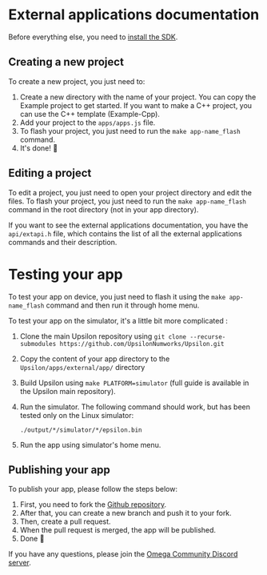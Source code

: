 # External applications documentation

Before everything else, you need to [install the SDK](/docs/install-sdk.md).

## Creating a new project

To create a new project, you just need to:

1. Create a new directory with the name of your project. You can copy the Example project to get started. If you want to make a C++ project, you can use the C++ template (Example-Cpp).
2. Add your project to the `apps/apps.js` file.
3. To flash your project, you just need to run the `make app-name_flash` command.
4. It's done! :tada:

## Editing a project

To edit a project, you just need to open your project directory and edit the files.
To flash your project, you just need to run the `make app-name_flash` command in the root directory (not in your app directory).

If you want to see the external applications documentation, you have the `api/extapi.h` file, which contains the list of all the external applications commands and their description.

# Testing your app

To test your app on device, you just need to flash it using the `make app-name_flash` command and then run it through home menu.

To test your app on the simulator, it's a little bit more complicated :

1. Clone the main Upsilon repository using `git clone --recurse-submodules https://github.com/UpsilonNumworks/Upsilon.git`
2. Copy the content of your app directory to the `Upsilon/apps/external/app/` directory
3. Build Upsilon using `make PLATFORM=simulator` (full guide is available in the Upsilon main repository).
4. Run the simulator. The following command should work, but has been tested only on the Linux simulator:

    ```shell
    ./output/*/simulator/*/epsilon.bin
    ```

5. Run the app using simulator's home menu.

## Publishing your app

To publish your app, please follow the steps below:

1. First, you need to fork the [Github repository](https://github.com/UpsilonNumworks/Upsilon-External).
2. After that, you can create a new branch and push it to your fork.
3. Then, create a pull request.
4. When the pull request is merged, the app will be published.
5. Done :tada:

If you have any questions, please join the [Omega Community Discord server](https://discord.gg/hnEqPzAJzn).
